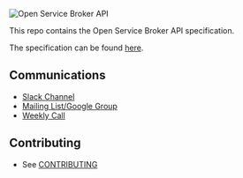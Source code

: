 ![Open Service Broker API](https://www.openservicebrokerapi.org/wp-content/uploads/2016/12/osbapi_logo_concept3_wtm.png)

This repo contains the Open Service Broker API specification.

The specification can be found [here](spec.md).

## Communications

- [Slack Channel](http://slack.openservicebrokerapi.org)
- [Mailing List/Google Group](https://groups.google.com/forum/#!forum/open-service-broker-api)
- [Weekly Call](https://github.com/openservicebrokerapi/servicebroker/wiki/Weekly-Call)

## Contributing

- See [CONTRIBUTING](CONTRIBUTING.md)

